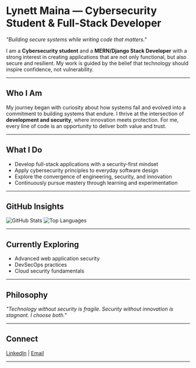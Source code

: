 # Lynett Maina — Cybersecurity Student & Full-Stack Developer

*"Building secure systems while writing code that matters."*

I am a **Cybersecurity student** and a **MERN/Django Stack Developer** with a strong interest in creating applications that are not only functional, but also secure and resilient. My work is guided by the belief that technology should inspire confidence, not vulnerability.

---

## Who I Am

My journey began with curiosity about how systems fail and evolved into a commitment to building systems that endure. I thrive at the intersection of **development and security**, where innovation meets protection. For me, every line of code is an opportunity to deliver both value and trust.

---

## What I Do

* Develop full-stack applications with a security-first mindset
* Apply cybersecurity principles to everyday software design
* Explore the convergence of engineering, security, and innovation
* Continuously pursue mastery through learning and experimentation

---

## GitHub Insights

![GitHub Stats](https://github-readme-stats.vercel.app/api?username=YOURUSERNAME\&show_icons=true\&theme=default)
![Top Languages](https://github-readme-stats.vercel.app/api/top-langs/?username=YOURUSERNAME\&layout=compact\&theme=default)

---

## Currently Exploring

* Advanced web application security
* DevSecOps practices
* Cloud security fundamentals

---

## Philosophy

*"Technology without security is fragile. Security without innovation is stagnant. I choose both."*

---

## Connect

[LinkedIn](https://https://www.linkedin.com/in/lynett-maina-cybersec/)  | [Email](mainalynett42@gmail.com)

---

